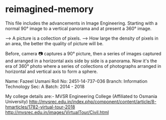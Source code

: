 # reimagined-memory

This file includes the advancements in Image Engineering. Starting with a normal 90° image to a vertical panorama and at present a 360° image.  

--> A picture is a collection of pixels. 
--> How large the density of pixels in an area, the better the quality of picture will be. 

Before, camera 📷 captures a 90° picture, then a series of images captured and arranged in a horizontal axis side by side is a panorama. 
Now it's the era of 360° photo where a series of collections of photographs arranged in horizontal and vertical axis to form a sphere.

Name: Fazeel Usmani
Roll No: 2451-14-737-036
Branch: Information Technology
Sec: A
Batch: 2014 - 2018

My college details are:- 
MVSR Engineering College (Affiliated to Osmania University)
http://mvsrec.edu.in/index.php/component/content/article/8-hmarticles/1782-virtual-tour-2018
http://mvsrec.edu.in/images/VirtualTour/Civil.html
